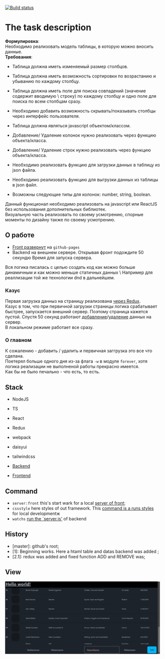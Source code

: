 [![Build status](https://ci.appveyor.com/api/projects/status/djpacjee3rpgy85o/branch/master?svg=true)](https://ci.appveyor.com/project/Tryd0g0lik/test-table/branch/master)


# The task description
**Формулировка**: \
Необходимо реализовать модель таблицы, в которую можно вносить данные. \
**Требования**: 
- Таблица должна иметь изменяемый размер столбцов.
- Таблица должна иметь возможность сортировки по возрастанию и убыванию по каждому столбцу.
- Таблица должна иметь поле для поиска совпадений (значение содержит вводимую \ строку) по каждому столбцу и одно поле для поиска по всем столбцам сразу.
- Необходимо добавить возможность скрывать/показывать столбцы через интерфейс пользователя.

- Таблица должна являться javascript объектом/классом. 
- Добавление/ Удаление колонок нужно реализовать через функцию объекта/класса.
- Добавление/ Удаление строк нужно реализовать через функцию объекта/класса.
- Необходимо реализовать функцию для загрузки данных в таблицу из json файла.
- Необходимо реализовать функцию для выгрузки данных из таблицы в json файл.
- Возможны следующие типы для колонок: number, string, boolean.

Данный функционал необходимо реализовать на javascript или ReactJS без использования дополнительных библиотек. \
Визуальную часть реализовать по своему усмотрению, спорные моменты по дизайну также по своему усмотрению.

## О работе
- [Front развернут](https://tryd0g0lik.github.io/test-table/) на `github-pages`
- Backend на внешнем сервере.
Открывая фронт подождите 50 секундю Время для запуска сервера.

Вся логика писалась с целью создать код как можно больше динамичным и как можно меньше статичных данных \ 
Например для реаллизации той же технологии dnd в дальнейшем.

### Казус
Первая загрузка данныз на страницу реализована [через Redux](https://github.com/Tryd0g0lik/test-table/tree/master/src/frontend/src/reduxs). \
Казус в том, что при первичной загрузки страницы логика срабатывает быстрее, запускается внешний сервер. Поэтому страница кажется пустой.
Спустя 50 секунд работают [добавление](https://github.com/Tryd0g0lik/test-table/blob/8b46e01fbd47e616cd9f5de6f49a45685358c86c/src/backend/src/server.js#L21-L40)/[удаление](https://github.com/Tryd0g0lik/test-table/blob/8b46e01fbd47e616cd9f5de6f49a45685358c86c/src/backend/src/server.js#L86-L101) данных на сервер. \
В локальном режиме работает все сразу.

### О главном
К сожалению - добавить / удалить и первичная заггрузка это все что сделана. \
Поетерял больше одного дня из-за флага `-w` в модуле `forever`, хотя логика реализации не выполненой работы прекрасно имеется. \
Как бы не было печально - что есть, то есть.

## Stack 
- NodeJS
- TS
- React
- Redux
- webpack
- daisyui
- tailwindcss

- [Backend](https://github.com/Tryd0g0lik/test-table/tree/master/src/backend)
- [Frontend](https://github.com/Tryd0g0lik/test-table/tree/master/src/frontend)

## Command 

 - `server:front` this's  start wark for a local [server of front](https://github.com/Tryd0g0lik/test-table/blob/8b46e01fbd47e616cd9f5de6f49a45685358c86c/package.json#L14);
 - `cssstyle` here styles of out framework. This [command is a runs styles](https://github.com/Tryd0g0lik/test-table/blob/8b46e01fbd47e616cd9f5de6f49a45685358c86c/package.json#L17) for local developmentж
 - `watchs` [run the `server.js'](https://github.com/Tryd0g0lik/test-table/blob/8b46e01fbd47e616cd9f5de6f49a45685358c86c/package.json#L19) of backend
 
## History
- [master]: github's root;
- [1]: Beginning works. Here a htaml table and datas backend was added ;
- [2.1]: redux was added and fixed function ADD and REMOVE was; 

## View
![pic](./Screenshot_22.png)
